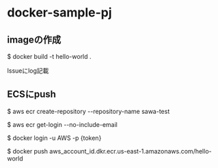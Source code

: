 # docker-sample-pj

## imageの作成
$ docker build -t hello-world .

Issueにlog記載

## ECSにpush
$ aws ecr create-repository --repository-name sawa-test

$ aws ecr get-login --no-include-email

$ docker login -u AWS -p {token}

$ docker push aws_account_id.dkr.ecr.us-east-1.amazonaws.com/hello-world

